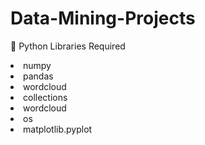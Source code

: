 # Data-Mining-Projects


📁 Python Libraries Required

<li>
numpy
</li>
<li>
pandas
</li>
<li>
wordcloud
</li>
<li>
collections
</li>
<li>
wordcloud
</li>
<li>
os
</li>
<li>
matplotlib.pyplot
</li>


